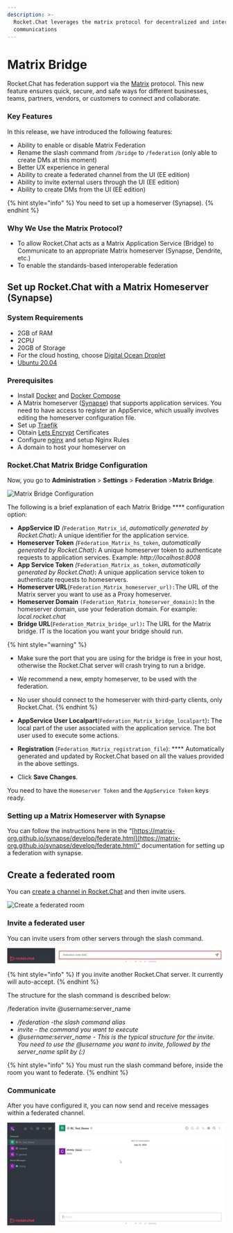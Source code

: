 ```yaml
---
description: >-
  Rocket.Chat leverages the matrix protocol for decentralized and interoperable
  communications
---
```


# Matrix Bridge

Rocket.Chat has federation support via the [Matrix](https://matrix.org/) protocol. This new feature ensures quick, secure, and safe ways for different businesses, teams, partners, vendors, or customers to connect and collaborate.

### **Key Features**

In this release, we have introduced the following features:

* Ability to enable or disable Matrix Federation&#x20;
* Rename the slash command from `/bridge` to `/federation` (only able to create DMs at this moment)
* Better UX experience in general
* Ability to create a federated channel from the UI (EE edition)
* Ability to invite external users through the UI (EE edition)
* Ability to create DMs from the UI (EE edition)

{% hint style="info" %}
You need to set up a homeserver (Synapse).
{% endhint %}

### Why We Use the Matrix Protocol? <a href="#how-to-setup-rocketchat-with-a-matrix-homeserver" id="how-to-setup-rocketchat-with-a-matrix-homeserver"></a>

* To allow Rocket.Chat acts as a Matrix Application Service (Bridge) to Communicate to an appropriate Matrix homeserver (Synapse, Dendrite, etc.)
* To enable the standards-based interoperable federation

## Set up Rocket.Chat with a Matrix Homeserver (Synapse) <a href="#how-to-setup-rocketchat-with-a-matrix-homeserver" id="how-to-setup-rocketchat-with-a-matrix-homeserver"></a>

### System Requirements

* 2GB of RAM
* 2CPU
* 20GB of Storage
* For the cloud hosting, choose [Digital Ocean Droplet](https://docs.rocket.chat/quick-start/upgrading-rocket.chat#upgrading-rocket.chat-digital-ocean-oneclick-install)
* [Ubuntu 20.04](https://docs.rocket.chat/quick-start/installing-and-updating/other-deployment-methods/manual-installation/debian-based-distros/ubuntu)

### **Prerequisites**

* Install [Docker](https://docs.docker.com/get-docker/) and [Docker Compose](https://docs.docker.com/compose/install/)
* A Matrix homeserver ([Synapse](https://matrix.org/docs/projects/server/synapse)) that supports application services. You need to have access to register an AppService, which usually involves editing the homeserver configuration file.
* Set up [Traefik](https://traefik.io/)
* Obtain [Lets Encrypt](https://letsencrypt.org/) Certificates
* Configure [nginx](https://docs.rocket.chat/quick-start/installing-and-updating/rapid-deployment-methods/docker-and-docker-compose/docker-containers#5.-installing-nginx-and-ssl-certificate) and setup Nginx Rules
* A domain to host your homeserver on

### Rocket.Chat Matrix Bridge Configuration

Now, you go to **Administration** > **Settings** > **Federation** >**Matrix Bridge**.

![Matrix Bridge Configuration](../../../../../.gitbook/assets/2022-07-22\_12-28-56.png)

The following is a brief explanation of each Matrix Bridge **** configuration option:

* **AppService ID** _(_`Federation_Matrix_id`, _automatically generated by Rocket.Chat)**:**_ A unique identifier for the application service.&#x20;
* **Homeserver Token** _(_`Federation_Matrix_hs_token`, _automatically generated by Rocket.Chat)_**:** A unique homeserver token to authenticate requests to application services. Example: _http://localhost:8008_
* **App Service Token** _(_`Federation_Matrix_as_token`, _automatically generated by Rocket.Chat)_**:** A unique application service token to authenticate requests to homeservers.&#x20;
* **Homeserver URL**(`Federation_Matrix_homeserver_url):`The URL of the Matrix server you want to use as a Proxy homeserver.
* **Homeserver Domain** `(Federation_Matrix_homeserver_domain)`**:** In the homeserver domain, use your federation domain. For example: _local.rocket.chat_
* **Bridge URL**(`Federation_Matrix_bridge_url)`**:** The URL for the Matrix bridge.  IT is the location you want your bridge should run.

{% hint style="warning" %}
* Make sure the port that you are using for the bridge is free in your host, otherwise the Rocket.Chat server will crash trying to run a bridge.
* We recommend a new, empty homeserver, to be used with the federation.
* No user should connect to the homeserver with third-party clients, only Rocket.Chat.
{% endhint %}

* **AppService User Localpart**(`Federation_Matrix_bridge_localpart`)**:** The local part of the user associated with the application service. The bot user used to execute some actions.
* **Registration** (`Federation_Matrix_registration_file`): **** Automatically generated and updated by Rocket.Chat based on all the values provided in the above settings.
* Click **Save Changes**.&#x20;

You need to have the `Homeserver Token` and the `AppService Token` keys ready.

### Setting up a Matrix Homeserver with Synapse

You can follow the instructions here in the “[https://matrix-org.github.io/synapse/develop/federate.html](https://matrix-org.github.io/synapse/develop/federate.html)” documentation for setting up a federation with synapse.

## Create a federated room

You can [create a channel in Rocket.Chat](https://docs.rocket.chat/guides/user-guides/rooms/channels/create-a-new-channel) and then invite users.

![Create a federated room](<../../../../../.gitbook/assets/Federation\_Create Channel.png>)

### Invite a federated user

You can invite users from other servers through the slash command.&#x20;

![Invite users through the slash command](../../../../../.gitbook/assets/federationslashcommand.png)

{% hint style="info" %}
If you invite another Rocket.Chat server. It currently will auto-accept.
{% endhint %}

The structure for the slash command is described below:

/federation invite @username:server\_name

* _/federation -the slash command alias_
* _invite - the command you want to execute_
* _@username:server\_name - This is the typical structure for the invite. You need to use the @username you want to invite, followed by the server\_name split by (:)_

{% hint style="info" %}
You must run the slash command before, inside the room you want to federate.
{% endhint %}

### Communicate&#x20;

After you have configured it, you can now send and receive messages within a federated channel.&#x20;

![Communicate](../../../../../.gitbook/assets/Communicate.png)
